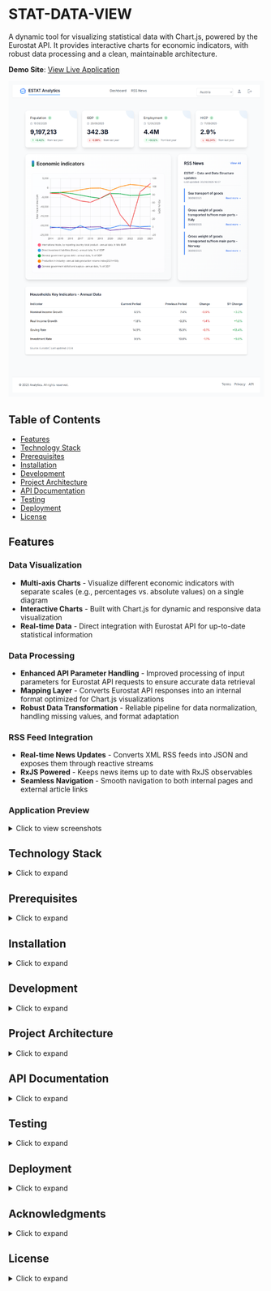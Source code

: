 # STAT-DATA-VIEW

A dynamic tool for visualizing statistical data with Chart.js, powered by the Eurostat API. It provides interactive charts for economic indicators, with robust data processing and a clean, maintainable architecture.

**Demo Site**: [View Live Application](https://stat-data-view.netlify.app/dashboard)

![Dashboard Page](screenshots/dashboard-with-data.png)

## Table of Contents

- [Features](#features)
- [Technology Stack](#technology-stack)
- [Prerequisites](#prerequisites)
- [Installation](#installation)
- [Development](#development)
- [Project Architecture](#project-architecture)
- [API Documentation](#api-documentation)
- [Testing](#testing)
- [Deployment](#deployment)
- [License](#license)

## Features

### Data Visualization

- **Multi-axis Charts** - Visualize different economic indicators with separate scales (e.g., percentages vs. absolute values) on a single diagram
- **Interactive Charts** - Built with Chart.js for dynamic and responsive data visualization
- **Real-time Data** - Direct integration with Eurostat API for up-to-date statistical information

### Data Processing

- **Enhanced API Parameter Handling** - Improved processing of input parameters for Eurostat API requests to ensure accurate data retrieval
- **Mapping Layer** - Converts Eurostat API responses into an internal format optimized for Chart.js visualizations
- **Robust Data Transformation** - Reliable pipeline for data normalization, handling missing values, and format adaptation

### RSS Feed Integration

- **Real-time News Updates** - Converts XML RSS feeds into JSON and exposes them through reactive streams
- **RxJS Powered** - Keeps news items up to date with RxJS observables
- **Seamless Navigation** - Smooth navigation to both internal pages and external article links

### Application Preview

<details>
<summary>Click to view screenshots</summary>

![Dashboard Page](screenshots/dashboard-with-data.png)
_Dashboard with statistical data visualization_

![RSS News Page](screenshots/rss-news.png)
_RSS news feed integration_

![404 Page](screenshots/page-not-found.png)
_Custom 404 error page_

</details>

## Technology Stack

<details>
<summary>Click to expand</summary>

### Frontend

- **Framework:** Angular 16.2.x
- **Language:** TypeScript 5.1.3
- **UI Components:** Angular Material 16.2.14
- **Charts:** Chart.js 3.9.1 with ng2-charts 4.1.1
- **State Management:** RxJS 7.8.x
- **Styling:** CSS3 + Tailwind CSS 3.4.17
- **HTTP Client:** Angular HttpClient
- **XML Parser:** fast-xml-parser 5.2.5

### Development Tools

- **Package Manager:** npm
- **Build Tool:** Angular CLI 16.2.16
- **Testing:** Jasmine 4.6.0 & Karma 6.4.0
- **Proxy Middleware:** http-proxy-middleware 2.0.6
- **CSS Processing:** PostCSS 8.5.6 + Autoprefixer 10.4.21

### External APIs

- **Eurostat REST API** - Statistical data source
- **RSS Feeds** - News integration (XML to JSON)

</details>

## Prerequisites

<details>
<summary>Click to expand</summary>

Before you begin, ensure you have the following installed:

- **Node.js** >= 16.x (recommended: 18.x or 20.x)
- **npm** >= 8.x (comes with Node.js)
- **Git** (for cloning the repository)

**Compatible versions for this project:**

- Angular 16.2.x requires Node.js ^16.14.0 or ^18.10.0
- TypeScript 5.1.3

To verify your installations:

```bash
node --version
npm --version
git --version
```

</details>

## Installation

<details>
<summary>Click to expand</summary>

1. **Clone the repository**

```bash
git clone https://github.com/yourusername/stat-data-view.git
cd stat-data-view
```

2. **Install dependencies**

```bash
cd client
npm install
```

</details>

## Development

<details>
<summary>Click to expand</summary>

### Running the Development Server

From the project root:

```bash
npm start
```

This will start the Angular development server at `http://localhost:4200`

The application will automatically reload if you change any of the source files.

### API Proxy Configuration

All API requests from the frontend are automatically proxied through the Angular proxy configuration (`proxy.conf.json`).

**Example:**

```typescript
// In your Angular service
const response = await this.http.get("/api/rss-news");
```

This request is automatically forwarded to:

```
http://localhost:4200/api/rss-news
```

</details>

## Project Architecture

<details>
<summary>Click to expand</summary>

### High-Level Overview

The application follows Angular's best practices with a clear modular structure:

```
STAT-Data-View/
├── client/
│   └── src/
│       ├── app/
│       │   ├── core/          # Singleton services, guards
│       │   ├── features/      # Feature modules (lazy-loaded)
│       │   ├── shared/        # Reusable components
│       │   ├── interfaces/    # TypeScript interfaces
│       │   └── layout/        # Layout components
│       ├── assets/            # Static assets
│       └── environments/      # Environment configurations
```

### Module Structure

```
App Module
├── Core Module (singleton)
│   ├── Header
│   ├── Footer
│   ├── Page Not Found
│   └── Services
├── Features Module
│   └── Source Data Module
│       ├── Chart
│       ├── Dashboard
│       ├── Data Table
│       ├── Metric Card
│       └── RSS News List
└── Shared Module
    ├── Custom Button
    ├── Pipes
    ├── Recent Updates
    ├── RSS News
    ├── Select Menu
    ├── Sidebar
    └── Utilities
```

### Data Flow

```
┌─────────────────────────────────────────────────┐
│              App Component                      │
└──────────────────┬──────────────────────────────┘
                   │
        ┌──────────┼──────────┐
        │          │          │
   ┌────▼───┐ ┌───▼────┐ ┌──▼─────┐
   │  Core  │ │Features│ │ Shared │
   │ Module │ │ Module │ │ Module │
   └────┬───┘ └───┬────┘ └──┬─────┘
        │         │          │
        │    ┌────▼─────┐    │
        │    │  Source  │    │
        │    │   Data   │◄───┤
        │    │  Module  │    │
        │    └────┬─────┘    │
        │         │          │
   ┌────▼─────────▼──────────▼────┐
   │        API Service            │
   └───────────────────────────────┘
```

### Architecture Principles

✅ **Modular Structure** - Clear separation of concerns  
✅ **Lazy Loading** - Feature modules loaded on demand  
✅ **Shared Components** - Reusable UI components  
✅ **Type Safety** - Full TypeScript coverage  
✅ **Reactive Programming** - RxJS for state management  
✅ **Clean Architecture** - Domain-driven design principles

</details>

## API Documentation

<details>
<summary>Click to expand</summary>

### Eurostat REST API

The application uses the EUROSTAT REST API for statistical data.

**Documentation:** [API Getting Started Guide](https://ec.europa.eu/eurostat/web/user-guides/data-browser/api-data-access/api-getting-started)

</details>

## Testing

<details>
<summary>Click to expand</summary>

### Unit Tests

Run unit tests with Karma:

```bash
npm test
```

### Code Coverage

Generate coverage report:

```bash
npm run test:coverage
```

Coverage reports are generated in `coverage/` directory.

</details>

## Deployment

<details>
<summary>Click to expand</summary>

### Production Build

```bash
npm run build
```

### Deployment Options

#### Netlify (Current)

The application is deployed on Netlify: [stat-data-view.netlify.app](https://stat-data-view.netlify.app/dashboard)

</details>

## Acknowledgments

<details>
<summary>Click to expand</summary>

- **Eurostat** for providing the statistical data API
- **Chart.js** for the excellent charting library
- **Angular Team** for the robust framework

</details>

## License

<details>
<summary>Click to expand</summary>
  
This work is licensed under the **Creative Commons Attribution-NonCommercial 4.0 International License**.

### You may:

- ✅ **Share** - Copy and redistribute the material in any medium or format
- ✅ **Adapt** - Remix, transform, and build upon the material

### Under the following terms:

- **Attribution** - You must give appropriate credit, provide a link to the license, and indicate if changes were made
- **NonCommercial** - You may not use the material for commercial purposes

No additional restrictions - You may not apply legal terms or technological measures that legally restrict others from doing anything the license permits.

For full license text, visit: [https://creativecommons.org/licenses/by-nc/4.0/](https://creativecommons.org/licenses/by-nc/4.0/)

---

**Made with ❤️ by Zlatozara Zlatkova**

_Last updated: September 2025_

</details>
